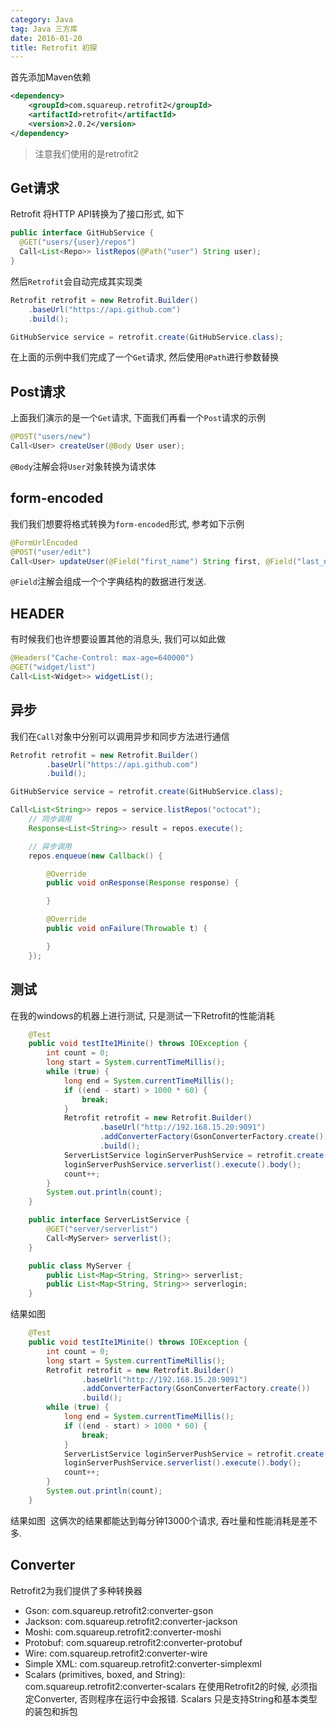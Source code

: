 ```yaml
---
category: Java
tag: Java 三方库
date: 2016-01-20
title: Retrofit 初探
---
```

首先添加Maven依赖
```xml
<dependency>
	<groupId>com.squareup.retrofit2</groupId>
	<artifactId>retrofit</artifactId>
	<version>2.0.2</version>
</dependency>
```
> 注意我们使用的是retrofit2

## Get请求
Retrofit 将HTTP API转换为了接口形式, 如下
```java
public interface GitHubService {
  @GET("users/{user}/repos")
  Call<List<Repo>> listRepos(@Path("user") String user);
}
```
然后`Retrofit`会自动完成其实现类
```java
Retrofit retrofit = new Retrofit.Builder()
    .baseUrl("https://api.github.com")
    .build();

GitHubService service = retrofit.create(GitHubService.class);
```
在上面的示例中我们完成了一个`Get`请求, 然后使用`@Path`进行参数替换

## Post请求
上面我们演示的是一个`Get`请求, 下面我们再看一个`Post`请求的示例
```java
@POST("users/new")
Call<User> createUser(@Body User user);
```
`@Body`注解会将`User`对象转换为请求体

## form-encoded
我们我们想要将格式转换为`form-encoded`形式, 参考如下示例
```java
@FormUrlEncoded
@POST("user/edit")
Call<User> updateUser(@Field("first_name") String first, @Field("last_name") String last);
```
`@Field`注解会组成一个个字典结构的数据进行发送.

## HEADER
有时候我们也许想要设置其他的消息头, 我们可以如此做
```java
@Headers("Cache-Control: max-age=640000")
@GET("widget/list")
Call<List<Widget>> widgetList();
```

## 异步
我们在`Call`对象中分别可以调用异步和同步方法进行通信
```java
Retrofit retrofit = new Retrofit.Builder()
		.baseUrl("https://api.github.com")
		.build();

GitHubService service = retrofit.create(GitHubService.class);

Call<List<String>> repos = service.listRepos("octocat");
	// 同步调用
	Response<List<String>> result = repos.execute();

	// 异步调用
	repos.enqueue(new Callback() {

		@Override
		public void onResponse(Response response) {

		}

		@Override
		public void onFailure(Throwable t) {

		}
	});
```

## 测试
在我的windows的机器上进行测试, 只是测试一下Retrofit的性能消耗
```java
	@Test
	public void testIte1Minite() throws IOException {
		int count = 0;
		long start = System.currentTimeMillis();
		while (true) {
			long end = System.currentTimeMillis();
			if ((end - start) > 1000 * 60) {
				break;
			}
			Retrofit retrofit = new Retrofit.Builder()
					.baseUrl("http://192.168.15.20:9091")
					.addConverterFactory(GsonConverterFactory.create())
					.build();
			ServerListService loginServerPushService = retrofit.create(ServerListService.class);
			loginServerPushService.serverlist().execute().body();
			count++;
		}
		System.out.println(count);
	}

	public interface ServerListService {
		@GET("server/serverlist")
		Call<MyServer> serverlist();
	}

	public class MyServer {
		public List<Map<String, String>> serverlist;
		public List<Map<String, String>> serverlogin;
	}
```
结果如图
![]()
```java
	@Test
	public void testIte1Minite() throws IOException {
		int count = 0;
		long start = System.currentTimeMillis();
		Retrofit retrofit = new Retrofit.Builder()
				.baseUrl("http://192.168.15.20:9091")
				.addConverterFactory(GsonConverterFactory.create())
				.build();
		while (true) {
			long end = System.currentTimeMillis();
			if ((end - start) > 1000 * 60) {
				break;
			}
			ServerListService loginServerPushService = retrofit.create(ServerListService.class);
			loginServerPushService.serverlist().execute().body();
			count++;
		}
		System.out.println(count);
	}
```
结果如图
![]()
这俩次的结果都能达到每分钟13000个请求, 吞吐量和性能消耗是差不多.

## Converter
Retrofit2为我们提供了多种转换器
* Gson: com.squareup.retrofit2:converter-gson
* Jackson: com.squareup.retrofit2:converter-jackson
* Moshi: com.squareup.retrofit2:converter-moshi
* Protobuf: com.squareup.retrofit2:converter-protobuf
* Wire: com.squareup.retrofit2:converter-wire
* Simple XML: com.squareup.retrofit2:converter-simplexml
* Scalars (primitives, boxed, and String): com.squareup.retrofit2:converter-scalars
在使用Retrofit2的时候, 必须指定Converter, 否则程序在运行中会报错. Scalars 只是支持String和基本类型的装包和拆包